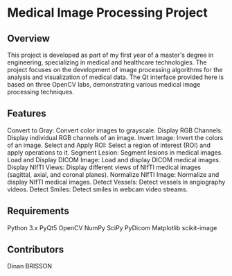 # Medical Image Processing Project

## Overview
This project is developed as part of my first year of a master's degree in engineering, specializing in medical and healthcare technologies. The project focuses on the development of image processing algorithms for the analysis and visualization of medical data. The Qt interface provided here is based on three OpenCV labs, demonstrating various medical image processing techniques.

## Features
Convert to Gray: Convert color images to grayscale.
Display RGB Channels: Display individual RGB channels of an image.
Invert Image: Invert the colors of an image.
Select and Apply ROI: Select a region of interest (ROI) and apply operations to it.
Segment Lesion: Segment lesions in medical images.
Load and Display DICOM Image: Load and display DICOM medical images.
Display NIfTI Views: Display different views of NIfTI medical images (sagittal, axial, and coronal planes).
Normalize NIfTI Image: Normalize and display NIfTI medical images.
Detect Vessels: Detect vessels in angiography videos.
Detect Smiles: Detect smiles in webcam video streams.

## Requirements
Python 3.x
PyQt5
OpenCV
NumPy
SciPy
PyDicom
Matplotlib
scikit-image

## Contributors
Dinan BRISSON
